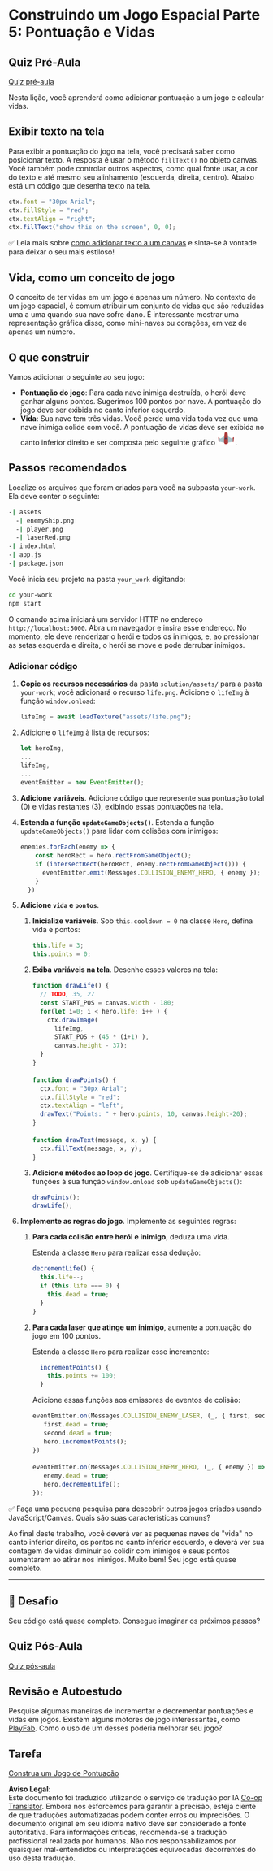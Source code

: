 <!--
CO_OP_TRANSLATOR_METADATA:
{
  "original_hash": "4e8250db84b027c9ff816b4e4c093457",
  "translation_date": "2025-08-25T22:05:17+00:00",
  "source_file": "6-space-game/5-keeping-score/README.md",
  "language_code": "br"
}
-->
# Construindo um Jogo Espacial Parte 5: Pontuação e Vidas

## Quiz Pré-Aula

[Quiz pré-aula](https://ashy-river-0debb7803.1.azurestaticapps.net/quiz/37)

Nesta lição, você aprenderá como adicionar pontuação a um jogo e calcular vidas.

## Exibir texto na tela

Para exibir a pontuação do jogo na tela, você precisará saber como posicionar texto. A resposta é usar o método `fillText()` no objeto canvas. Você também pode controlar outros aspectos, como qual fonte usar, a cor do texto e até mesmo seu alinhamento (esquerda, direita, centro). Abaixo está um código que desenha texto na tela.

```javascript
ctx.font = "30px Arial";
ctx.fillStyle = "red";
ctx.textAlign = "right";
ctx.fillText("show this on the screen", 0, 0);
```

✅ Leia mais sobre [como adicionar texto a um canvas](https://developer.mozilla.org/docs/Web/API/Canvas_API/Tutorial/Drawing_text) e sinta-se à vontade para deixar o seu mais estiloso!

## Vida, como um conceito de jogo

O conceito de ter vidas em um jogo é apenas um número. No contexto de um jogo espacial, é comum atribuir um conjunto de vidas que são reduzidas uma a uma quando sua nave sofre dano. É interessante mostrar uma representação gráfica disso, como mini-naves ou corações, em vez de apenas um número.

## O que construir

Vamos adicionar o seguinte ao seu jogo:

- **Pontuação do jogo**: Para cada nave inimiga destruída, o herói deve ganhar alguns pontos. Sugerimos 100 pontos por nave. A pontuação do jogo deve ser exibida no canto inferior esquerdo.
- **Vida**: Sua nave tem três vidas. Você perde uma vida toda vez que uma nave inimiga colide com você. A pontuação de vidas deve ser exibida no canto inferior direito e ser composta pelo seguinte gráfico ![imagem de vida](../../../../translated_images/life.6fb9f50d53ee0413cd91aa411f7c296e10a1a6de5c4a4197c718b49bf7d63ebf.br.png).

## Passos recomendados

Localize os arquivos que foram criados para você na subpasta `your-work`. Ela deve conter o seguinte:

```bash
-| assets
  -| enemyShip.png
  -| player.png
  -| laserRed.png
-| index.html
-| app.js
-| package.json
```

Você inicia seu projeto na pasta `your_work` digitando:

```bash
cd your-work
npm start
```

O comando acima iniciará um servidor HTTP no endereço `http://localhost:5000`. Abra um navegador e insira esse endereço. No momento, ele deve renderizar o herói e todos os inimigos, e, ao pressionar as setas esquerda e direita, o herói se move e pode derrubar inimigos.

### Adicionar código

1. **Copie os recursos necessários** da pasta `solution/assets/` para a pasta `your-work`; você adicionará o recurso `life.png`. Adicione o `lifeImg` à função `window.onload`:

    ```javascript
    lifeImg = await loadTexture("assets/life.png");
    ```

1. Adicione o `lifeImg` à lista de recursos:

    ```javascript
    let heroImg,
    ...
    lifeImg,
    ...
    eventEmitter = new EventEmitter();
    ```
  
2. **Adicione variáveis**. Adicione código que represente sua pontuação total (0) e vidas restantes (3), exibindo essas pontuações na tela.

3. **Estenda a função `updateGameObjects()`**. Estenda a função `updateGameObjects()` para lidar com colisões com inimigos:

    ```javascript
    enemies.forEach(enemy => {
        const heroRect = hero.rectFromGameObject();
        if (intersectRect(heroRect, enemy.rectFromGameObject())) {
          eventEmitter.emit(Messages.COLLISION_ENEMY_HERO, { enemy });
        }
      })
    ```

4. **Adicione `vida` e `pontos`**. 
   1. **Inicialize variáveis**. Sob `this.cooldown = 0` na classe `Hero`, defina vida e pontos:

        ```javascript
        this.life = 3;
        this.points = 0;
        ```

   1. **Exiba variáveis na tela**. Desenhe esses valores na tela:

        ```javascript
        function drawLife() {
          // TODO, 35, 27
          const START_POS = canvas.width - 180;
          for(let i=0; i < hero.life; i++ ) {
            ctx.drawImage(
              lifeImg, 
              START_POS + (45 * (i+1) ), 
              canvas.height - 37);
          }
        }
        
        function drawPoints() {
          ctx.font = "30px Arial";
          ctx.fillStyle = "red";
          ctx.textAlign = "left";
          drawText("Points: " + hero.points, 10, canvas.height-20);
        }
        
        function drawText(message, x, y) {
          ctx.fillText(message, x, y);
        }

        ```

   1. **Adicione métodos ao loop do jogo**. Certifique-se de adicionar essas funções à sua função `window.onload` sob `updateGameObjects()`:

        ```javascript
        drawPoints();
        drawLife();
        ```

1. **Implemente as regras do jogo**. Implemente as seguintes regras:

   1. **Para cada colisão entre herói e inimigo**, deduza uma vida.
   
      Estenda a classe `Hero` para realizar essa dedução:

        ```javascript
        decrementLife() {
          this.life--;
          if (this.life === 0) {
            this.dead = true;
          }
        }
        ```

   2. **Para cada laser que atinge um inimigo**, aumente a pontuação do jogo em 100 pontos.

      Estenda a classe `Hero` para realizar esse incremento:
    
        ```javascript
          incrementPoints() {
            this.points += 100;
          }
        ```

        Adicione essas funções aos emissores de eventos de colisão:

        ```javascript
        eventEmitter.on(Messages.COLLISION_ENEMY_LASER, (_, { first, second }) => {
           first.dead = true;
           second.dead = true;
           hero.incrementPoints();
        })

        eventEmitter.on(Messages.COLLISION_ENEMY_HERO, (_, { enemy }) => {
           enemy.dead = true;
           hero.decrementLife();
        });
        ```

✅ Faça uma pequena pesquisa para descobrir outros jogos criados usando JavaScript/Canvas. Quais são suas características comuns?

Ao final deste trabalho, você deverá ver as pequenas naves de "vida" no canto inferior direito, os pontos no canto inferior esquerdo, e deverá ver sua contagem de vidas diminuir ao colidir com inimigos e seus pontos aumentarem ao atirar nos inimigos. Muito bem! Seu jogo está quase completo.

---

## 🚀 Desafio

Seu código está quase completo. Consegue imaginar os próximos passos?

## Quiz Pós-Aula

[Quiz pós-aula](https://ashy-river-0debb7803.1.azurestaticapps.net/quiz/38)

## Revisão e Autoestudo

Pesquise algumas maneiras de incrementar e decrementar pontuações e vidas em jogos. Existem alguns motores de jogo interessantes, como [PlayFab](https://playfab.com). Como o uso de um desses poderia melhorar seu jogo?

## Tarefa

[Construa um Jogo de Pontuação](assignment.md)

**Aviso Legal**:  
Este documento foi traduzido utilizando o serviço de tradução por IA [Co-op Translator](https://github.com/Azure/co-op-translator). Embora nos esforcemos para garantir a precisão, esteja ciente de que traduções automatizadas podem conter erros ou imprecisões. O documento original em seu idioma nativo deve ser considerado a fonte autoritativa. Para informações críticas, recomenda-se a tradução profissional realizada por humanos. Não nos responsabilizamos por quaisquer mal-entendidos ou interpretações equivocadas decorrentes do uso desta tradução.